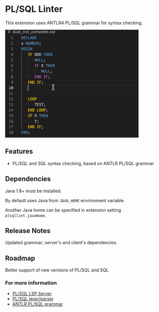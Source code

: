 # PL/SQL Linter

This extension uses ANTLR4 PL/SQL grammar for syntax checking.

![](plsqllinter.gif)

## Features

* PL/SQL and SQL syntax checking, based on ANTLR PL/SQL grammar

## Dependencies

Java 1.8+ must be installed.

By default uses Java from `JAVA_HOME` environment variable.

Another Java home can be specified in extension setting `plsqllint.javaHome`.

## Release Notes

Updated grammar; server's and client's dependencies.

## Roadmap

Better support of new versions of PL/SQL and SQL

### For more information

* [PL/SQL LSP Server](https://github.com/EwanDubashinski/plsqllang-server)
* [PL/SQL lexer/parser](https://github.com/EwanDubashinski/parser)
* [ANTLR PL/SQL grammar](https://github.com/antlr/grammars-v4/tree/master/sql/plsql)
